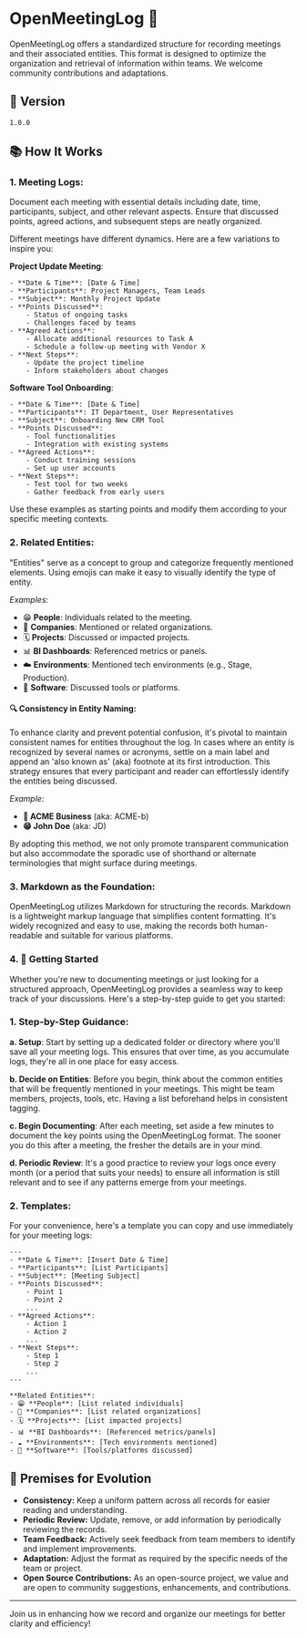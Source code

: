 # OpenMeetingLog 📌

OpenMeetingLog offers a standardized structure for recording meetings and their associated entities. This format is designed to optimize the organization and retrieval of information within teams. We welcome community contributions and adaptations.

## 📘 Version
`1.0.0`

## 📚 How It Works

### 1. **Meeting Logs:**
Document each meeting with essential details including date, time, participants, subject, and other relevant aspects. Ensure that discussed points, agreed actions, and subsequent steps are neatly organized.

Different meetings have different dynamics. Here are a few variations to inspire you:

**Project Update Meeting**:

```
- **Date & Time**: [Date & Time]
- **Participants**: Project Managers, Team Leads
- **Subject**: Monthly Project Update
- **Points Discussed**: 
    - Status of ongoing tasks
    - Challenges faced by teams
- **Agreed Actions**: 
    - Allocate additional resources to Task A
    - Schedule a follow-up meeting with Vendor X
- **Next Steps**: 
    - Update the project timeline
    - Inform stakeholders about changes
```

**Software Tool Onboarding**:

```
- **Date & Time**: [Date & Time]
- **Participants**: IT Department, User Representatives
- **Subject**: Onboarding New CRM Tool
- **Points Discussed**: 
    - Tool functionalities
    - Integration with existing systems
- **Agreed Actions**: 
    - Conduct training sessions
    - Set up user accounts
- **Next Steps**: 
    - Test tool for two weeks
    - Gather feedback from early users
```

Use these examples as starting points and modify them according to your specific meeting contexts.

### 2. **Related Entities:**
"Entities" serve as a concept to group and categorize frequently mentioned elements. Using emojis can make it easy to visually identify the type of entity.

*Examples:*
- 😁 **People**: Individuals related to the meeting.
- 🏢 **Companies**: Mentioned or related organizations.
- 🗓️ **Projects**: Discussed or impacted projects.
- 📊 **BI Dashboards**: Referenced metrics or panels.
- ☁️ **Environments**: Mentioned tech environments (e.g., Stage, Production).
- 📲 **Software**: Discussed tools or platforms.

#### **🔍 Consistency in Entity Naming**:

To enhance clarity and prevent potential confusion, it's pivotal to maintain consistent names for entities throughout the log. In cases where an entity is recognized by several names or acronyms, settle on a main label and append an 'also known as' (aka) footnote at its first introduction. This strategy ensures that every participant and reader can effortlessly identify the entities being discussed.

*Example:*
- **🏢 ACME Business** (aka: ACME-b)
- **😁 John Doe** (aka: JD)

By adopting this method, we not only promote transparent communication but also accommodate the sporadic use of shorthand or alternate terminologies that might surface during meetings.
### 3. **Markdown as the Foundation:**
OpenMeetingLog utilizes Markdown for structuring the records. Markdown is a lightweight markup language that simplifies content formatting. It's widely recognized and easy to use, making the records both human-readable and suitable for various platforms.

### 4. 🚀 Getting Started

Whether you're new to documenting meetings or just looking for a structured approach, OpenMeetingLog provides a seamless way to keep track of your discussions. Here's a step-by-step guide to get you started:

### 1. **Step-by-Step Guidance**:

**a. Setup**: Start by setting up a dedicated folder or directory where you'll save all your meeting logs. This ensures that over time, as you accumulate logs, they're all in one place for easy access.

**b. Decide on Entities**: Before you begin, think about the common entities that will be frequently mentioned in your meetings. This might be team members, projects, tools, etc. Having a list beforehand helps in consistent tagging.

**c. Begin Documenting**: After each meeting, set aside a few minutes to document the key points using the OpenMeetingLog format. The sooner you do this after a meeting, the fresher the details are in your mind.

**d. Periodic Review**: It's a good practice to review your logs once every month (or a period that suits your needs) to ensure all information is still relevant and to see if any patterns emerge from your meetings.

### 2. **Templates**:

For your convenience, here's a template you can copy and use immediately for your meeting logs:

```
---
- **Date & Time**: [Insert Date & Time]
- **Participants**: [List Participants]
- **Subject**: [Meeting Subject]
- **Points Discussed**: 
    - Point 1
    - Point 2
    ... 
- **Agreed Actions**: 
    - Action 1
    - Action 2
    ...
- **Next Steps**: 
    - Step 1
    - Step 2
    ...
---

**Related Entities**:
- 😁 **People**: [List related individuals]
- 🏢 **Companies**: [List related organizations]
- 🗓️ **Projects**: [List impacted projects]
- 📊 **BI Dashboards**: [Referenced metrics/panels]
- ☁️ **Environments**: [Tech environments mentioned]
- 📲 **Software**: [Tools/platforms discussed]
```


## 🌱 Premises for Evolution
- **Consistency:** Keep a uniform pattern across all records for easier reading and understanding.
- **Periodic Review:** Update, remove, or add information by periodically reviewing the records.
- **Team Feedback:** Actively seek feedback from team members to identify and implement improvements.
- **Adaptation:** Adjust the format as required by the specific needs of the team or project.
- **Open Source Contributions:** As an open-source project, we value and are open to community suggestions, enhancements, and contributions.

---

Join us in enhancing how we record and organize our meetings for better clarity and efficiency!
